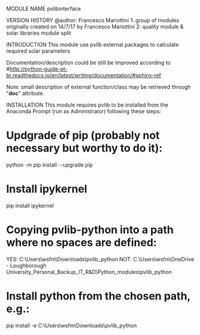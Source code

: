 MODULE NAME
pvlibinterface

VERSION HISTORY
@author: Francesco Mariottini 
1: group of modules originally created on 14/7/17 by Francesco Mariottini 
2: quality module & solar libraries module split 


INTRODUCTION
This module use pvlib external packages to calculate required solar parameters 

Documentation/description could be still be improved according to 
#http://python-guide-pt-br.readthedocs.io/en/latest/writing/documentation/#sphinx-ref

Note: small description of external function/class may be retrieved through "__doc__" attribute.

INSTALLATION
This module requires pvlib to be installed from the Anaconda Prompt (run as Administrator) following these steps:

# Updgrade of pip (probably not necessary but worthy to do it):
python -m pip install --upgrade pip

# Install ipykernel
pip install ipykernel

# Copying pvlib-python into a path where no spaces are defined:
YES: C:\Users\wsfm\Downloads\pvlib_python
NOT: C:\Users\wsfm\OneDrive - Loughborough University\_Personal_Backup\_IT_R&D\Python_modules\pvlib_python

# Install python from the chosen path, e.g.:
pip install -e C:\Users\wsfm\Downloads\pvlib_python




